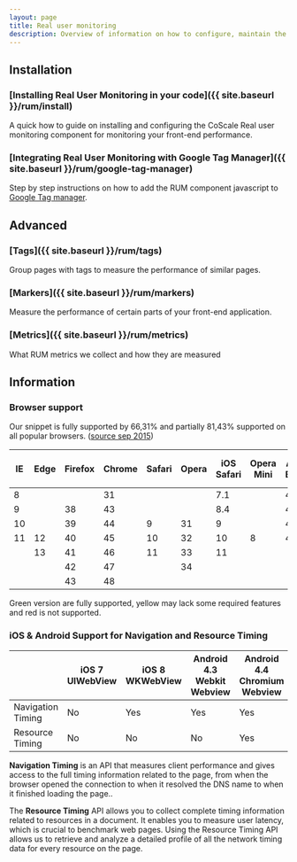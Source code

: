```yaml
---
layout: page
title: Real user monitoring
description: Overview of information on how to configure, maintain the CoScale real user monitoring component.
---
```


## Installation

### [Installing Real User Monitoring in your code]({{ site.baseurl }}/rum/install)
A quick how to guide on installing and configuring the CoScale Real user monitoring component for monitoring your front-end performance.

### [Integrating Real User Monitoring with Google Tag Manager]({{ site.baseurl }}/rum/google-tag-manager)
Step by step instructions on how to add the RUM component javascript to <a href="https://www.google.com/tagmanager/" target="_BLANK">Google Tag manager</a>.

## Advanced

### [Tags]({{ site.baseurl }}/rum/tags)
Group pages with tags to measure the performance of similar pages.

### [Markers]({{ site.baseurl }}/rum/markers)
Measure the performance of certain parts of your front-end application.

### [Metrics]({{ site.baseurl }}/rum/metrics)
What RUM metrics we collect and how they are measured

## Information

### Browser support

Our snippet is fully supported by 66,31% and partially 81,43% supported on all popular browsers. (<a href="http://caniuse.com/" target="_BLANK">source sep 2015</a>)

<table class="table table-hover table-browsers">
    <thead>
        <tr>
            <th>IE</th>
            <th>Edge</th>
            <th>Firefox</th>
            <th>Chrome</th>
            <th>Safari</th>
            <th>Opera</th>
            <th>iOS Safari</th>
            <th>Opera Mini</th>
            <th>Android Browser</th>
            <th>Chrome for Android</th>
        </tr>
    </thead>
    <tbody>
        <tr>
            <td class="danger">8</td>
            <td class=""></td>
            <td class=""></td>
            <td class="success">31</td>
            <td class=""></td>
            <td class=""></td>
            <td class="danger">7.1</td>
            <td class=""></td>
            <td class="warning">4.1</td>
            <td class=""></td>
        </tr>
        <tr>
            <td class="warning">9</td>
            <td class=""></td>
            <td class="success">38</td>
            <td class="success">43</td>
            <td class=""></td>
            <td class=""></td>
            <td class="danger">8.4</td>
            <td class=""></td>
            <td class="warning">4.3</td>
            <td class=""></td>
        </tr>
        <tr>
            <td class="success">10</td>
            <td class=""></td>
            <td class="success">39</td>
            <td class="success">44</td>
            <td class="warning">9</td>
            <td class="success">31</td>
            <td class="warning">9</td>
            <td class=""></td>
            <td class="success">4.4.4</td>
            <td class=""></td>
        </tr>
        <tr>
            <td class="success">11</td>
            <td class="success">12</td>
            <td class="success">40</td>
            <td class="success">45</td>
            <td class="warning">10</td>
            <td class="success">32</td>
            <td class="warning">10</td>
            <td class="danger">8</td>
            <td class="success">44</td>
            <td class="success">44</td>
        </tr>
        <tr>
            <td class=""></td>
            <td class="success">13</td>
            <td class="success">41</td>
            <td class="success">46</td>
            <td class="success">11</td>
            <td class="success">33</td>
            <td class="success">11</td>
            <td class=""></td>
            <td class=""></td>
            <td class=""></td>
        </tr>
        <tr>
            <td class=""></td>
            <td class=""></td>
            <td class="success">42</td>
            <td class="success">47</td>
            <td class=""></td>
            <td class="success">34</td>
            <td class=""></td>
            <td class=""></td>
            <td class=""></td>
            <td class=""></td>
        </tr>
        <tr>
            <td class=""></td>
            <td class=""></td>
            <td class="success">43</td>
            <td class="success">48</td>
            <td class=""></td>
            <td class=""></td>
            <td class=""></td>
            <td class=""></td>
            <td class=""></td>
            <td class=""></td>
        </tr>
    </tbody>
</table>
<span class="text-success">Green version are fully supported</span>, <span class="text-warning">yellow may lack some required features</span> and <span class="text-danger">red is not supported</span>.

### iOS & Android Support for Navigation and Resource Timing

<table class="table table-hover table-browsers">
    <thead>
        <tr>
            <th>&nbsp;</th>
            <th>iOS 7 UIWebView</th>
            <th>iOS 8 WKWebView</th>
            <th>Android 4.3 Webkit Webview</th>
            <th>Android 4.4 Chromium Webview</th>
        </tr>
    </thead>
    <tbody>
        <tr>
            <td class="">Navigation Timing</td>
            <td class="danger">No</td>
            <td class="success">Yes</td>
            <td class="success">Yes</td>
            <td class="success">Yes</td>
        </tr>
        <tr>
            <td class="">Resource Timing</td>
            <td class="danger">No</td>
            <td class="danger">No</td>
            <td class="danger">No</td>
            <td class="success">Yes</td>
        </tr>
    </tbody>
</table>


<span>**Navigation Timing** is an API that measures client performance and gives access to the full timing information related to the page, from when the browser opened the connection to when it resolved the DNS name to when it finished loading the page.</span>.

<span>The **Resource Timing** API allows you to collect complete timing information related to resources in a document. It enables you to measure user latency, which is crucial to benchmark web pages. Using the Resource Timing API allows us to retrieve and analyze a detailed profile of all the network timing data for every resource on the page.</span>
